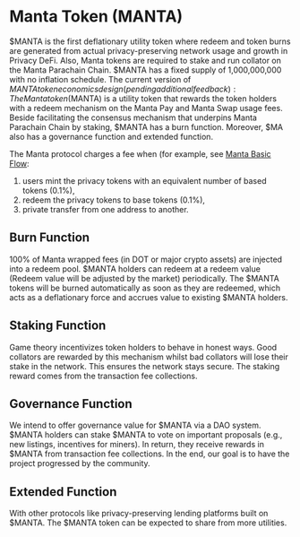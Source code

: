 # Manta Token (MANTA)

$MANTA is the first deflationary utility token where redeem and token burns are generated from actual privacy-preserving network usage and growth in Privacy DeFi. Also, Manta tokens are required to stake and run collator on the Manta Parachain Chain. $MANTA has a fixed supply of 1,000,000,000 with no inflation schedule. The current version of $MANTA token economics design (pending additional feedback):
The Manta token ($MANTA) is a utility token that rewards the token holders with a redeem mechanism on the Manta Pay and Manta Swap usage fees. Beside facilitating the consensus mechanism that underpins Manta Parachain Chain by staking, $MANTA has a burn function. Moreover, $MA also has a governance function and extended function.

The Manta protocol charges a fee when (for example, see [Manta Basic Flow](https://docsend.com/view/mk9md4r78q8577be): 
1. users mint the privacy tokens with an equivalent number of based tokens (0.1%), 
1. redeem the privacy tokens to base tokens (0.1%),
1. private transfer from one address to another.

## Burn Function
100% of Manta wrapped fees (in DOT or major crypto assets) are injected into a redeem pool. $MANTA holders can redeem at a redeem value (Redeem value will be adjusted by the market) periodically. The $MANTA tokens will be burned automatically as soon as they are redeemed, which acts as a deflationary force and accrues value to existing $MANTA holders.

## Staking Function
Game theory incentivizes token holders to behave in honest ways. Good collators are rewarded by this mechanism whilst bad collators will lose their stake in the network. This ensures the network stays secure. The staking reward comes from the transaction fee collections.

## Governance Function
We intend to offer governance value for $MANTA via a DAO system. $MANTA holders can stake $MANTA to vote on important proposals (e.g., new listings, incentives for miners). In return, they receive rewards in $MANTA from transaction fee collections. In the end, our goal is to have the project progressed by the community.

## Extended Function
With other protocols like privacy-preserving lending platforms built on $MANTA. The $MANTA token can be expected to share from more utilities.